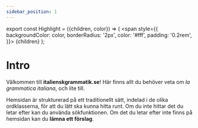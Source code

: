 ```yaml
---
sidebar_position: 1
---
```


export const Highlight = ({children, color}) => (
  <span
    style={{
      backgroundColor: color,
      borderRadius: '2px',
      color: '#fff',
      padding: '0.2rem',
    }}>
    {children}
  </span>
);

# <Highlight color="#0f025b">Intro</Highlight>

Välkommen till **italienskgrammatik.se**! Här finns allt du behöver veta om *la grammatica italiana*, och lite till.

Hemsidan är strukturerad på ett traditionellt sätt, indelad i de olika ordklasserna, för att du lätt ska kunna hitta runt. Om du inte hittar det du letar efter kan du använda sökfunktionen. Om det du letar efter inte finns på hemsidan kan du **lämna ett förslag**.